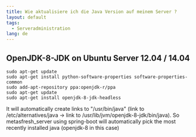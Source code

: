 ```yaml
---
title: Wie aktualisiere ich die Java Version auf meinem Server ?
layout: default
tags:
  - Serveradministration
lang: de
---
```


## OpenJDK-8-JDK on Ubuntu Server 12.04 / 14.04


```
sudo apt-get update
sudo apt-get install python-software-properties software-properties-common
sudo add-apt-repository ppa:openjdk-r/ppa
sudo apt-get update
sudo apt-get install openjdk-8-jdk-headless
```

It will automatically create links to "/usr/bin/java" (link to /etc/alternatives/java -> link to /usr/lib/jvm/openjdk-8-jdk/bin/java). 
So metasfresh_server using spring-boot will automatically pick the most recently installed java (openjdk-8 in this case)


